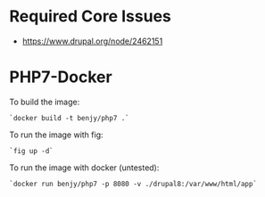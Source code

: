 # Required Core Issues

 - https://www.drupal.org/node/2462151

# PHP7-Docker

To build the image:

    `docker build -t benjy/php7 .`
    
To run the image with fig:

    `fig up -d`
    
To run the image with docker (untested):

    `docker run benjy/php7 -p 8080 -v ./drupal8:/var/www/html/app`
